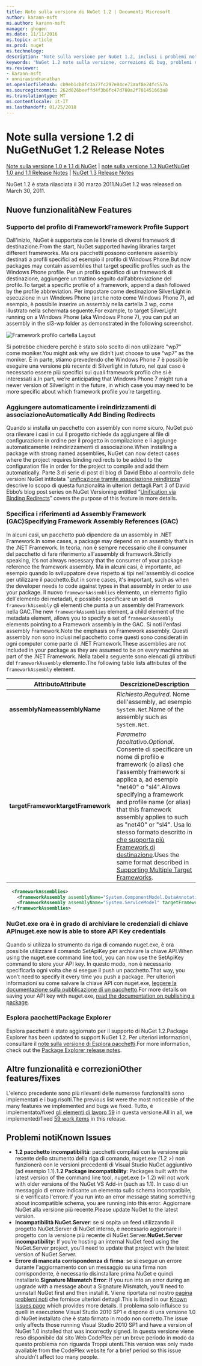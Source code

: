 ```yaml
---
title: Note sulla versione di NuGet 1.2 | Documenti Microsoft
author: karann-msft
ms.author: karann-msft
manager: ghogen
ms.date: 11/11/2016
ms.topic: article
ms.prod: nuget
ms.technology: 
description: "Note sulla versione per NuGet 1.2, inclusi i problemi noti, correzioni di bug, le funzionalità aggiunte e dcr."
keywords: "NuGet 1.2 note sulla versione, correzioni di bug, problemi noti, aggiunta di funzionalità, eseguire"
ms.reviewer:
- karann-msft
- unniravindranathan
ms.openlocfilehash: cb9eb1cb8fc3a77fc297e04ce73aaf8e24fc557a
ms.sourcegitcommit: 262d026beeffd4f3b6fc47d780a2f701451663a8
ms.translationtype: MT
ms.contentlocale: it-IT
ms.lasthandoff: 01/25/2018
---
```

# <a name="nuget-12-release-notes"></a><span data-ttu-id="e7d5d-104">Note sulla versione 1.2 di NuGet</span><span class="sxs-lookup"><span data-stu-id="e7d5d-104">NuGet 1.2 Release Notes</span></span>

<span data-ttu-id="e7d5d-105">[Note sulla versione 1.0 e 1.1 di NuGet](../release-notes/nuget-1.1.md) | [note sulla versione 1.3 NuGet](../release-notes/nuget-1.3.md)</span><span class="sxs-lookup"><span data-stu-id="e7d5d-105">[NuGet 1.0 and 1.1 Release Notes](../release-notes/nuget-1.1.md) | [NuGet 1.3 Release Notes](../release-notes/nuget-1.3.md)</span></span>

<span data-ttu-id="e7d5d-106">NuGet 1.2 è stata rilasciata il 30 marzo 2011.</span><span class="sxs-lookup"><span data-stu-id="e7d5d-106">NuGet 1.2 was released on March 30, 2011.</span></span>

## <a name="new-features"></a><span data-ttu-id="e7d5d-107">Nuove funzionalità</span><span class="sxs-lookup"><span data-stu-id="e7d5d-107">New Features</span></span>

### <a name="framework-profile-support"></a><span data-ttu-id="e7d5d-108">Supporto del profilo di Framework</span><span class="sxs-lookup"><span data-stu-id="e7d5d-108">Framework Profile Support</span></span>

<span data-ttu-id="e7d5d-109">Dall'inizio, NuGet è supportata con le librerie di diversi framework di destinazione.</span><span class="sxs-lookup"><span data-stu-id="e7d5d-109">From the start, NuGet supported having libraries target different frameworks.</span></span> <span data-ttu-id="e7d5d-110">Ma ora pacchetti possono contenere assembly destinati a profili specifici ad esempio il profilo di Windows Phone.</span><span class="sxs-lookup"><span data-stu-id="e7d5d-110">But now packages may contain assemblies that target specific profiles such as the Windows Phone profile.</span></span> <span data-ttu-id="e7d5d-111">Per un profilo specifico di un framework di destinazione, aggiungere un trattino seguito dall'abbreviazione del profilo.</span><span class="sxs-lookup"><span data-stu-id="e7d5d-111">To target a specific profile of a framework, append a dash followed by the profile abbreviation.</span></span> <span data-ttu-id="e7d5d-112">Per impostare come destinazione SilverLight in esecuzione in un Windows Phone (anche noto come Windows Phone 7), ad esempio, è possibile inserire un assembly nella cartella 3 wp, come illustrato nella schermata seguente.</span><span class="sxs-lookup"><span data-stu-id="e7d5d-112">For example, to target SilverLight running on a Windows Phone (aka Windows Phone 7), you can put an assembly in the sl3-wp folder as demonstrated in the following screenshot.</span></span>

![Framework profilo cartella Layout](./media/framework-profile-support.png)

<span data-ttu-id="e7d5d-114">Si potrebbe chiedere perché è stato solo scelto di non utilizzare "wp7" come moniker.</span><span class="sxs-lookup"><span data-stu-id="e7d5d-114">You might ask why we didn’t just choose to use “wp7” as the moniker.</span></span> <span data-ttu-id="e7d5d-115">È in parte, stiamo prevedendo che Windows Phone 7 è possibile eseguire una versione più recente di Silverlight in futuro, nel qual caso è necessario essere più specifici sui quali framework profilo che si è interessati a.</span><span class="sxs-lookup"><span data-stu-id="e7d5d-115">In part, we’re anticipating that Windows Phone 7 might run a newer version of Silverlight in the future, in which case you may need to be more specific about which framework profile you’re targetting.</span></span>

### <a name="automatically-add-binding-redirects"></a><span data-ttu-id="e7d5d-116">Aggiungere automaticamente i reindirizzamenti di associazione</span><span class="sxs-lookup"><span data-stu-id="e7d5d-116">Automatically Add Binding Redirects</span></span>

<span data-ttu-id="e7d5d-117">Quando si installa un pacchetto con assembly con nome sicuro, NuGet può ora rilevare i casi in cui il progetto richiede da aggiungere al file di configurazione in ordine per il progetto in compilazione e li aggiunge automaticamente i reindirizzamenti di associazione.</span><span class="sxs-lookup"><span data-stu-id="e7d5d-117">When installing a package with strong named assemblies, NuGet can now detect cases where the project requires binding redirects to be added to the configuration file in order for the project to compile and add them automatically.</span></span> <span data-ttu-id="e7d5d-118">Parte 3 di serie di post di blog di David Ebbo al controllo delle versioni NuGet intitolata "[unificazione tramite associazione reindirizza](http://blog.davidebbo.com/2011/01/nuget-versioning-part-3-unification-via.html)" descrive lo scopo di questa funzionalità in ulteriori dettagli.</span><span class="sxs-lookup"><span data-stu-id="e7d5d-118">Part 3 of David Ebbo’s blog post series on NuGet Versioning entitled “[Unification via Binding Redirects](http://blog.davidebbo.com/2011/01/nuget-versioning-part-3-unification-via.html)” covers the purpose of this feature in more details.</span></span>

<a name="framework-assembly-refs"></a>

### <a name="specifying-framework-assembly-references-gac"></a><span data-ttu-id="e7d5d-119">Specifica i riferimenti ad Assembly Framework (GAC)</span><span class="sxs-lookup"><span data-stu-id="e7d5d-119">Specifying Framework Assembly References (GAC)</span></span>

<span data-ttu-id="e7d5d-120">In alcuni casi, un pacchetto può dipendere da un assembly in .NET Framework.</span><span class="sxs-lookup"><span data-stu-id="e7d5d-120">In some cases, a package may depend on an assembly that’s in the .NET Framework.</span></span> <span data-ttu-id="e7d5d-121">In teoria, non è sempre necessario che il consumer del pacchetto di fare riferimento all'assembly di framework.</span><span class="sxs-lookup"><span data-stu-id="e7d5d-121">Strictly speaking, it’s not always necessary that the consumer of your package reference the framework assembly.</span></span> <span data-ttu-id="e7d5d-122">Ma in alcuni casi, è importante, ad esempio quando lo sviluppatore deve rispetto ai tipi nell'assembly di codice per utilizzare il pacchetto.</span><span class="sxs-lookup"><span data-stu-id="e7d5d-122">But in some cases, it's important, such as when the developer needs to code against types in that assembly in order to use your package.</span></span> <span data-ttu-id="e7d5d-123">Il nuovo `frameworkAssemblies` elemento, un elemento figlio dell'elemento dei metadati, è possibile specificare un set di `frameworkAssembly` gli elementi che punta a un assembly del Framework nella GAC.</span><span class="sxs-lookup"><span data-stu-id="e7d5d-123">The new `frameworkAssemblies` element, a child element of the metadata element, allows you to specify a set of `frameworkAssembly` elements pointing to a Framework assembly in the GAC.</span></span> <span data-ttu-id="e7d5d-124">Si noti l'enfasi assembly Framework.</span><span class="sxs-lookup"><span data-stu-id="e7d5d-124">Note the emphasis on Framework assembly.</span></span>
<span data-ttu-id="e7d5d-125">Questi assembly non sono inclusi nel pacchetto come questi sono considerati in ogni computer come parte di .NET Framework.</span><span class="sxs-lookup"><span data-stu-id="e7d5d-125">These assemblies are not included in your package as they are assumed to be on every machine  as part of the .NET Framework.</span></span> <span data-ttu-id="e7d5d-126">Nella tabella seguente sono elencati gli attributi del `frameworkAssembly` elemento.</span><span class="sxs-lookup"><span data-stu-id="e7d5d-126">The following table lists attributes of the `frameworkAssembly` element.</span></span>


|<span data-ttu-id="e7d5d-127">Attributo</span><span class="sxs-lookup"><span data-stu-id="e7d5d-127">Attribute</span></span> |<span data-ttu-id="e7d5d-128">Descrizione</span><span class="sxs-lookup"><span data-stu-id="e7d5d-128">Description</span></span>|
|----------------|-----------|
|<span data-ttu-id="e7d5d-129">**assemblyName**</span><span class="sxs-lookup"><span data-stu-id="e7d5d-129">**assemblyName**</span></span>|<span data-ttu-id="e7d5d-130">*Richiesto*.</span><span class="sxs-lookup"><span data-stu-id="e7d5d-130">*Required*.</span></span> <span data-ttu-id="e7d5d-131">Nome dell'assembly, ad esempio `System.Net`.</span><span class="sxs-lookup"><span data-stu-id="e7d5d-131">Name of the assembly such as `System.Net`.</span></span>|
|<span data-ttu-id="e7d5d-132">**targetFramework**</span><span class="sxs-lookup"><span data-stu-id="e7d5d-132">**targetFramework**</span></span>|<span data-ttu-id="e7d5d-133">*Parametro facoltativo*.</span><span class="sxs-lookup"><span data-stu-id="e7d5d-133">*Optional*.</span></span> <span data-ttu-id="e7d5d-134">Consente di specificare un nome di profilo e framework (o alias) che l'assembly framework si applica a, ad esempio "net40" o "sl4".</span><span class="sxs-lookup"><span data-stu-id="e7d5d-134">Allows specifying a framework and profile name (or alias) that this framework assembly applies to such as "net40" or "sl4".</span></span> <span data-ttu-id="e7d5d-135">Usa lo stesso formato descritto in [che supporta più Framework di destinazione](../create-packages/supporting-multiple-target-frameworks.md).</span><span class="sxs-lookup"><span data-stu-id="e7d5d-135">Uses the same format described in [Supporting Multiple Target Frameworks](../create-packages/supporting-multiple-target-frameworks.md).</span></span>|

```xml
  <frameworkAssemblies>
    <frameworkAssembly assemblyName="System.ComponentModel.DataAnnotations" targetFramework="net40" />
    <frameworkAssembly assemblyName="System.ServiceModel" targetFramework="net40" />
  </frameworkAssemblies>
```

### <a name="nugetexe-now-is-able-to-store-api-key-credentials"></a><span data-ttu-id="e7d5d-136">NuGet.exe ora è in grado di archiviare le credenziali di chiave API</span><span class="sxs-lookup"><span data-stu-id="e7d5d-136">nuget.exe now is able to store API Key credentials</span></span>

<span data-ttu-id="e7d5d-137">Quando si utilizza lo strumento da riga di comando nuget.exe, è ora possibile utilizzare il comando SetApiKey per archiviare la chiave API.</span><span class="sxs-lookup"><span data-stu-id="e7d5d-137">When using the nuget.exe command line tool, you can now use the SetApiKey command to store your API key.</span></span> <span data-ttu-id="e7d5d-138">In questo modo, non è necessario specificarla ogni volta che si esegue il push un pacchetto.</span><span class="sxs-lookup"><span data-stu-id="e7d5d-138">That way, you won’t need to specify it every time you push a package.</span></span> <span data-ttu-id="e7d5d-139">Per ulteriori informazioni su come salvare la chiave API con nuget.exe, [leggere la documentazione sulla pubblicazione di un pacchetto](../create-packages/publish-a-package.md).</span><span class="sxs-lookup"><span data-stu-id="e7d5d-139">For more details on saving your API key with nuget.exe, [read the documentation on publishing a package](../create-packages/publish-a-package.md).</span></span>

### <a name="package-explorer"></a><span data-ttu-id="e7d5d-140">Esplora pacchetti</span><span class="sxs-lookup"><span data-stu-id="e7d5d-140">Package Explorer</span></span>
<span data-ttu-id="e7d5d-141">Esplora pacchetti è stato aggiornato per il supporto di NuGet 1.2.</span><span class="sxs-lookup"><span data-stu-id="e7d5d-141">Package Explorer has been updated to support NuGet 1.2.</span></span> <span data-ttu-id="e7d5d-142">Per ulteriori informazioni, consultare il [note sulla versione di Esplora pacchetti](http://nuget.codeplex.com/wikipage?title=New%20features%20in%20NuGet%20Package%20Explorer%201.0).</span><span class="sxs-lookup"><span data-stu-id="e7d5d-142">For more information, check out the [Package Explorer release notes](http://nuget.codeplex.com/wikipage?title=New%20features%20in%20NuGet%20Package%20Explorer%201.0).</span></span>

## <a name="other-featuresfixes"></a><span data-ttu-id="e7d5d-143">Altre funzionalità e correzioni</span><span class="sxs-lookup"><span data-stu-id="e7d5d-143">Other features/fixes</span></span>

<span data-ttu-id="e7d5d-144">L'elenco precedente sono più rilevanti delle numerose funzionalità sono implementati e i bug risolti.</span><span class="sxs-lookup"><span data-stu-id="e7d5d-144">The previous list were the most noticeable of the many features we implemented and bugs we fixed.</span></span> <span data-ttu-id="e7d5d-145">Tutto, è implementato/fixed [gli elementi di lavoro 59](http://nuget.codeplex.com/workitem/list/advanced?keyword=&status=All&type=All&priority=All&release=NuGet%201.2&assignedTo=All&component=All&sortField=Votes&sortDirection=Descending&page=0) in questa versione.</span><span class="sxs-lookup"><span data-stu-id="e7d5d-145">All in all, we implemented/fixed [59 work items](http://nuget.codeplex.com/workitem/list/advanced?keyword=&status=All&type=All&priority=All&release=NuGet%201.2&assignedTo=All&component=All&sortField=Votes&sortDirection=Descending&page=0) in this release.</span></span>

## <a name="known-issues"></a><span data-ttu-id="e7d5d-146">Problemi noti</span><span class="sxs-lookup"><span data-stu-id="e7d5d-146">Known Issues</span></span>

* <span data-ttu-id="e7d5d-147">**1.2 pacchetto incompatibilità**: pacchetti compilati con la versione più recente dello strumento della riga di comando, nuget.exe (1.2 >) non funzionerà con le versioni precedenti di Visual Studio NuGet aggiuntivo (ad esempio 1.1).</span><span class="sxs-lookup"><span data-stu-id="e7d5d-147">**1.2 Package incompatibility**: Packages built with the latest version of the command line tool, nuget.exe (> 1.2) will not work with older versions of the NuGet VS Add-in (such as 1.1).</span></span> <span data-ttu-id="e7d5d-148">In caso di un messaggio di errore indicante un elemento sullo schema incompatibile, si è verificato l'errore.</span><span class="sxs-lookup"><span data-stu-id="e7d5d-148">If you run into an error message stating something about incompatible schema, you are running into this error.</span></span> <span data-ttu-id="e7d5d-149">Aggiornare NuGet alla versione più recente.</span><span class="sxs-lookup"><span data-stu-id="e7d5d-149">Please update NuGet to the latest version.</span></span>
* <span data-ttu-id="e7d5d-150">**Incompatibilità NuGet.Server**: se si ospita un feed utilizzando il progetto NuGet.Server di NuGet interno, è necessario aggiornare il progetto con la versione più recente di NuGet.Server.</span><span class="sxs-lookup"><span data-stu-id="e7d5d-150">**NuGet.Server incompatibility**: If you’re hosting an internal NuGet feed using the NuGet.Server project, you’ll need to update that project with the latest version of NuGet.Server.</span></span>
* <span data-ttu-id="e7d5d-151">**Errore di mancata corrispondenza di firma**: se si esegue un errore durante l'aggiornamento con un messaggio su una firma non corrispondente, è necessario disinstallare prima NuGet e quindi installarlo.</span><span class="sxs-lookup"><span data-stu-id="e7d5d-151">**Signature Mismatch Error**: If you run into an error during an upgrade with a message about a Signature Mismatch, you'll need to uninstall NuGet first and then install it.</span></span> <span data-ttu-id="e7d5d-152">Viene riportata nel nostro [pagina problemi noti](../release-notes/Known-Issues.md) che fornisce ulteriori dettagli.</span><span class="sxs-lookup"><span data-stu-id="e7d5d-152">This is listed in our [Known Issues page](../release-notes/Known-Issues.md) which provides more details.</span></span> <span data-ttu-id="e7d5d-153">Il problema solo influisce su quelli in esecuzione Visual Studio 2010 SP1 e dispone di una versione 1.0 di NuGet installato che è stato firmato in modo non corretto.</span><span class="sxs-lookup"><span data-stu-id="e7d5d-153">The issue only affects those running Visual Studio 2010 SP1 and have a version of NuGet 1.0 installed that was incorrectly signed.</span></span> <span data-ttu-id="e7d5d-154">In questa versione viene reso disponibile dal sito Web CodePlex per un breve periodo in modo da questo problema non riguarda Troppi utenti.</span><span class="sxs-lookup"><span data-stu-id="e7d5d-154">This version was only made available from the CodePlex website for a brief period so this issue shouldn't affect too many people.</span></span>